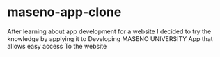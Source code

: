 # maseno-app-clone

After learning about app development for a website 
I decided to try the knowledge by applying it to 
Developing MASENO UNIVERSITY App that allows easy access 
To the website 
